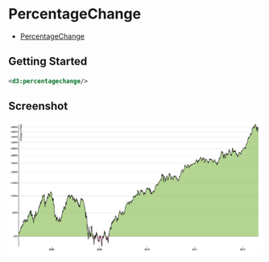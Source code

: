 # PercentageChange

* [PercentageChange](https://bl.ocks.org/mbostock/978f6c03c9aab8af8594)

## Getting Started

```xml
<d3:percentagechange/>
```

## Screenshot

![PercentageChange](screenshots/percentagechange.png "PercentageChange")
